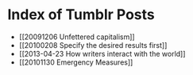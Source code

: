 #  Index of Tumblr Posts


 - [[20091206 Unfettered capitalism]]  
 - [[20100208 Specify the desired results first]]  
 - [[2013-04-23 How writers interact with the world]]  
 - [[20101130 Emergency Measures]]  
